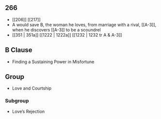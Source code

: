 ## 266
- [[206]] [[217]] 
- A would save B, the woman he loves, from marriage with a rival, [[A-3]], when he discovers [[A-3]] to be a scoundrel
- [[351 | 351a]] [[1222 | 1222a]] [[1232 | 1232 tr A &amp; A-3]] 

## B Clause
- Finding a Sustaining Power in Misfortune

## Group
- Love and Courtship

### Subgroup
- Love’s Rejection

